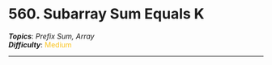 # 560. Subarray Sum Equals K
***Topics***: *Prefix Sum, Array*  
***Difficulty***: <span style="color: #fac31d;">Medium</span>
 
---